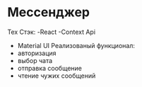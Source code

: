 # Мессенджер
Тех Стэк:
-React
-Context Api
- Material UI
Реализованый функционал:
- авторизация
- выбор чата
- отправка сообщение
- чтение чужих сообщений
